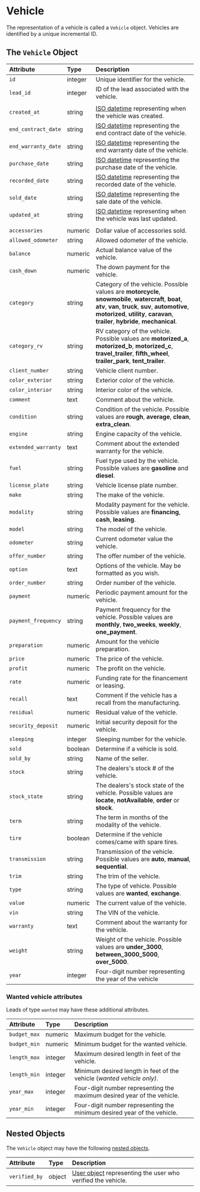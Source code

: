 # Vehicle

The representation of a vehicle is called a `Vehicle` object. Vehicles are identified by a unique incremental ID.

## The `Vehicle` Object

| **Attribute** | **Type** | **Description** |
| :--- | :--- | :--- |
| `id` | integer | Unique identifier for the vehicle. |
| `lead_id` | integer | ID of the lead associated with the vehicle. |
|  |  |  |
| `created_at` | string | [ISO datetime](https://en.wikipedia.org/wiki/ISO_8601) representing when the vehicle was created. |
| `end_contract_date` | string | [​​​ISO datetime](https://en.wikipedia.org/wiki/ISO_8601) representing the end contract date of the vehicle. |
| `end_warranty_date` | string | [​​​ISO datetime](https://en.wikipedia.org/wiki/ISO_8601) representing the end warranty date of the vehicle. |
| `purchase_date` | string | [​​​ISO datetime](https://en.wikipedia.org/wiki/ISO_8601) representing the purchase date of the vehicle. |
| `recorded_date` | string | [​​​ISO datetime](https://en.wikipedia.org/wiki/ISO_8601) representing the recorded date of the vehicle. |
| `sold_date` | string | [​​​ISO datetime](https://en.wikipedia.org/wiki/ISO_8601) representing the sale date of the vehicle. |
| `updated_at` | string | [ISO datetime](https://en.wikipedia.org/wiki/ISO_8601) representing when the vehicle was last updated. |
|  |  |  |
| `accessories` | numeric | Dollar value of accessories sold. |
| `allowed_odometer` | string | Allowed odometer of the vehicle. |
| `balance` | numeric | Actual balance value of the vehicle. |
| `cash_down` | numeric | The down payment for the vehicle. |
| `category` | string | Category of the vehicle. Possible values are **motorcycle**, **snowmobile**, **watercraft**, **boat**, **atv**, **van**, **truck**, **suv**, **automotive**, **motorized**, **utility**, **caravan**, **trailer**, **hybride**, **mechanical**. |
| `category_rv` | string | RV category of the vehicle. Possible values are **motorized\_a**, **motorized\_b**, **motorized\_c**, **travel\_trailer**, **fifth\_wheel**, **trailer\_park**, **tent\_trailer**. |
| `client_number` | string | Vehicle client number. |
| `color_exterior` | string | Exterior color of the vehicle. |
| `color_interior` | string | Interior color of the vehicle. |
| `comment` | text | Comment about the vehicle. |
| `condition` | string | Condition of the vehicle. Possible values are **rough**, **average**, **clean**, **extra\_clean**. |
| `engine` | string | Engine capacity of the vehicle. |
| `extended_warranty` | text | Comment about the extended warranty for the vehicle. |
| `fuel` | string | Fuel type used by the vehicle. Possible values are **gasoline** and **diesel**. |
| `license_plate` | string | Vehicle license plate number. |
| `make` | string | The make of the vehicle. |
| `modality` | string | Modality payment for the vehicle. Possible values are **financing**, **cash**, **leasing**. |
| `model` | string | The model of the vehicle. |
| `odometer` | string | Current odometer value the vehicle. |
| `offer_number` | string | The offer number of the vehicle. |
| `option` | text | Options of the vehicle. May be formatted as you wish. |
| `order_number` | string | Order number of the vehicle. |
| `payment` | numeric | Periodic payment amount for the vehicle. |
| `payment_frequency` | string | Payment frequency for the vehicle. Possible values are **monthly**, **two\_weeks**, **weekly**, **one\_payment**. |
| `preparation` | numeric | Amount for the vehicle preparation. |
| `price` | numeric | The price of the vehicle. |
| `profit` | numeric | The profit on the vehicle. |
| `rate` | numeric | Funding rate for the financement or leasing. |
| `recall` | text | Comment if the vehicle has a recall from the manufacturing. |
| `residual` | numeric | Residual value of the vehicle. |
| `security_deposit` | numeric | Initial security deposit for the vehicle. |
| `sleeping` | integer | Sleeping number for the vehicle. |
| `sold` | boolean | Determine if a vehicle is sold. |
| `sold_by` | string | Name of the seller. |
| `stock` | string | The dealers's stock \# of the vehicle. |
| `stock_state` | string | The dealers's stock state of the vehicle. Possible values are **locate**, **notAvailable**, **order** or **stock**. |
| `term` | string | The term in months of the modality of the vehicle. |
| `tire` | boolean | Determine if the vehicle comes/came with spare tires. |
| `transmission` | string | Transmission of the vehicle. Possible values are **auto**, **manual**, **sequential**. |
| `trim` | string | The trim of the vehicle. |
| `type` | string | The type of vehicle. Possible values are **wanted**, **exchange**. |
| `value` | numeric | The current value of the vehicle. |
| `vin` | string | The VIN of the vehicle. |
| `warranty` | text | Comment about the warranty for the vehicle. |
| `weight` | string | Weight of the vehicle. Possible values are **under\_3000**, **between\_3000\_5000**, **over\_5000**. |
| `year` | integer | Four-digit number representing the year of the vehicle |

### Wanted vehicle attributes

Leads of type `wanted` may have these additional attributes.

| **Attribute** | **Type** | **Description** |
| :--- | :--- | :--- |
| `budget_max` | numeric | Maximum budget for the vehicle. |
| `budget_min` | numeric | Minimum budget for the wanted vehicle. |
| `length_max` | integer | Maximum desired length in feet of the vehicle. |
| `length_min` | integer | Minimum desired length in feet of the vehicle \(_wanted vehicle only\)_. |
| `year_max` | integer | Four-digit number representing the maximum desired year of the vehicle. |
| `year_min` | integer | Four-digit number representing the minimum desired year of the vehicle. |



## Nested Objects

The `Vehicle` object may have the following [nested objects](../api-1/relations.md).

| **Attribute** | **Type** | **Description** |
| :--- | :--- | :--- |
| `verified_by` | object | [​​User object](user.md) representing the user who verified the vehicle. |

